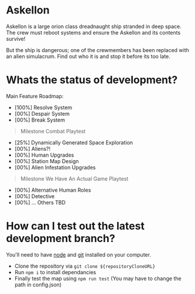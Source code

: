 # Askellon
Askellon is a large orion class dreadnaught ship stranded in deep space.
The crew must reboot systems and ensure the Askellon and its contents survive!

But the ship is dangerous; one of the crewmembers has been replaced with an alien simulacrum.
Find out who it is and stop it before its too late.

# Whats the status of development?
Main Feature Roadmap:
- [100%] Resolve System
- [00%] Despair System
- [00%] Break System
> Milestone Combat Playtest
- [25%] Dynamically Generated Space Exploration
- [00%] Aliens?!
- [00%] Human Upgrades
- [00%] Station Map Design
- [00%] Alien Infestation Upgrades
> Milestone We Have An Actual Game Playtest
- [00%] Alternative Human Roles
- [00%] Detective
- [00%] ... Others TBD

# How can I test out the latest development branch?
You'll need to have [node](https://nodejs.org/en/) and [git](https://git-scm.com/downloads) installed on your computer.
- Clone the repository via `git clone ${repositoryCloneURL}`
- Run `npm i` to install dependancies
- Finally test the map using `npm run test` (You may have to change the path in config.json)
